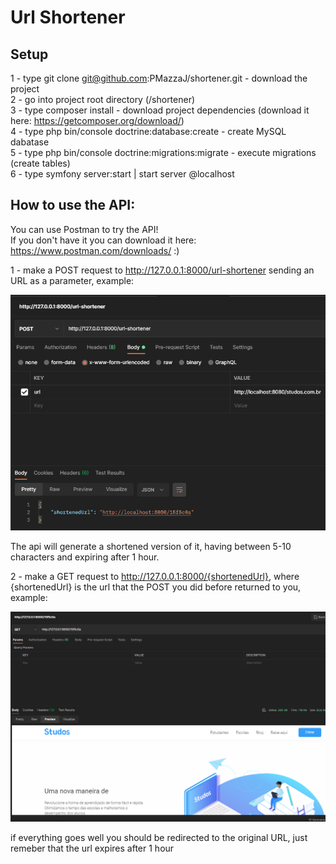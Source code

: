 # Url Shortener

## Setup

1 - type git clone git@github.com:PMazzaJ/shortener.git - download the project  
2 - go into project root directory (/shortener)  
3 - type composer install - download project dependencies (download it here: https://getcomposer.org/download/)  
4 - type php bin/console doctrine:database:create - create MySQL dabatase  
5 - type php bin/console doctrine:migrations:migrate - execute migrations (create tables)  
6 - type symfony server:start | start server @localhost  

## How to use the API:

You can use Postman to try the API!   
If you don't have it you can download it here: https://www.postman.com/downloads/ :)  

1 - make a POST request to http://127.0.0.1:8000/url-shortener sending an URL as a parameter, example:

![](images/step1.png)

The api will generate a shortened version of it, having between 5-10 characters and expiring after 1 hour.

2 - make a GET request to http://127.0.0.1:8000/{shortenedUrl}, where {shortenedUrl} is the url that the POST you did before returned to you, example:

![](images/step2.png)

if everything goes well you should be redirected to the original URL, just remeber that the url expires after 1 hour
